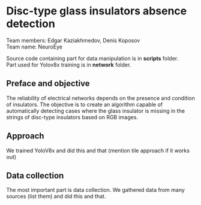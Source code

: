 # Disc-type glass insulators absence detection

Team members: Edgar Kaziakhmedov, Denis Koposov  
Team name: NeuroEye

Source code containing part for data manipulation is in **scripts** folder.  
Part used for Yolov8x training is in **network** folder.

## Preface and objective

The reliability of electrical networks depends on the presence and condition of insulators. The objective is to create an algorithm capable of automatically detecting cases where the glass insulator is missing in the strings of disc-type insulators based on RGB images.

## Approach

We trained YoloV8x and did this and that (mention tile approach if it works out)

## Data collection

The most important part is data collection. We gathered data from many sources (list them) and did this and that.